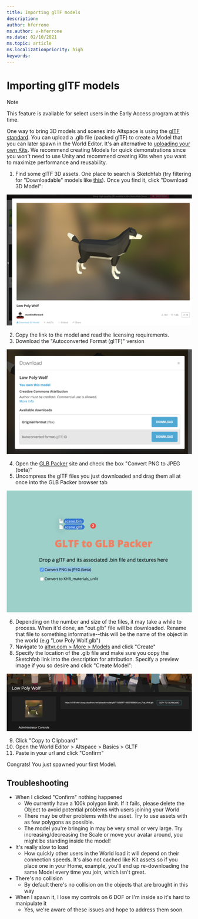 ```yaml
---
title: Importing glTF models
description: 
author: hferrone
ms.author: v-hferrone
ms.date: 02/10/2021
ms.topic: article
ms.localizationpriority: high
keywords: 
---
```


# Importing glTF models

> [!NOTE]
> This feature is available for select users in the Early Access program at this time.

One way to bring 3D models and scenes into Altspace is using the [glTF standard](https://en.wikipedia.org/wiki/GlTF). You can upload a .glb file (packed glTF) to create a Model that you can later spawn in the World Editor. It's an alternative to [uploading your own Kits](uploading-custom-kits.md). We recommend creating Models for quick demonstrations since you won't need to use Unity and recommend creating Kits when you want to maximize performance and reusability. 

1. Find some glTF 3D assets. One place to search is Sketchfab (try filtering for "Downloadable" models like [this](https://sketchfab.com/search?features=downloadable&q=low+poly+wolf&sort_by=-pertinence&type=models)). Once you find it, click "Download 3D Model":

![3D dog model from Sketchfab](images/importing-models-img-01.png)

2. Copy the link to the model and read the licensing requirements. 
3. Download the "Autoconverted Format (glTF)" version

![Sketchfab download options with auto converted format highlighted](images/importing-models-img-02.png)

4. Open the [GLB Packer](https://glb-packer.glitch.me) site and check the box "Convert PNG to JPEG (beta)"
5. Uncompress the glTF files you just downloaded and drag them all at once into the GLB Packer browser tab

![Window showing model uncompression](images/importing-models-img-03.png)

6. Depending on the number and size of the files, it may take a while to process. When it'd done, an "out.glb" file will be downloaded. Rename that file to something informative--this will be the name of the object in the world (e.g "Low Poly Wolf.glb")
7. Navigate to [altvr.com > More > Models](https://account.altvr.com/users/sign_in) and click "Create"
8. Specify the location of the .glb file and make sure you copy the Sketchfab link into the description for attribution. Specify a preview image if you so desire and click "Create Model":

![Model preview in AltspaceVR](images/importing-models-img-04.png)

9. Click "Copy to Clipboard"
10. Open the World Editor > Altspace > Basics > GLTF
11. Paste in your url and click "Confirm"

Congrats! You just spawned your first Model.

## Troubleshooting

* When I clicked "Confirm" nothing happened
    * We currently have a 100k polygon limit. If it fails, please delete the Object to avoid potential problems with users joining your World
    * There may be other problems with the asset. Try to use assets with as few polygons as possible.
    * The model you're bringing in may be very small or very large. Try increasing/decreasing the Scale or move your avatar around, you might be standing inside the model!
* It's really slow to load
    * How quickly other users in the World load it will depend on their connection speeds. It's also not cached like Kit assets so if you place one in your Home, example, you'll end up re-downloading the same Model every time you join, which isn't great.
* There's no collision
    * By default there's no collision on the objects that are brought in this way
* When I spawn it, I lose my controls on 6 DOF or I'm inside so it's hard to manipulate it
    * Yes, we're aware of these issues and hope to address them soon.  